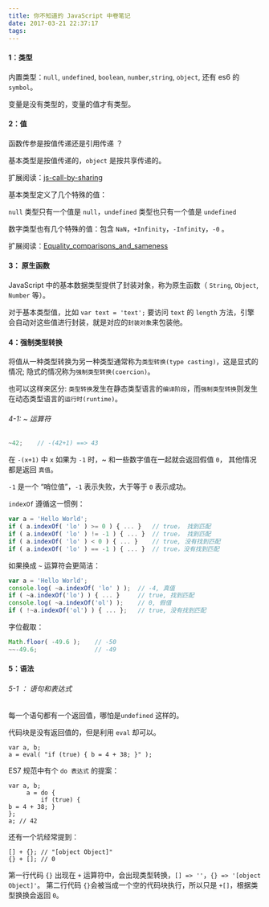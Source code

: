 ```yaml
---
title: 你不知道的 JavaScript 中卷笔记
date: 2017-03-21 22:37:17
tags:
---
```


#### 1：类型

内置类型：`null`, `undefined`, `boolean`, `number`,`string`, `object`, 还有 es6 的 `symbol`。

变量是没有类型的，变量的值才有类型。

#### 2：值

函数传参是按值传递还是引用传递 ？

基本类型是按值传递的，`object` 是按共享传递的。

扩展阅读：[js-call-by-sharing](http://bosn.me/js/js-call-by-sharing/)

基本类型定义了几个特殊的值：

`null` 类型只有一个值是 `null`，`undefined` 类型也只有一个值是 `undefined`

数字类型也有几个特殊的值：包含 `NaN`，`+Infinity`，`-Infinity`，`-0` 。

扩展阅读：[Equality_comparisons_and_sameness](https://developer.mozilla.org/zh-CN/docs/Web/JavaScript/Equality_comparisons_and_sameness)

#### 3： 原生函数

JavaScript 中的基本数据类型提供了封装对象，称为原生函数（ `String`, `Object`, `Number` 等）。

对于基本类型值，比如 `var text = 'text';` 要访问 `text` 的 `length` 方法，引擎会自动对这些值进行封装，就是对应的`封装对象`来包装他。

#### 4：强制类型转换

将值从一种类型转换为另一种类型通常称为`类型转换(type casting)`，这是显式的情况; 隐式的情况称为`强制类型转换(coercion)`。

也可以这样来区分: `类型转换`发生在静态类型语言的`编译阶段`，而`强制类型转换`则发生在动态类型语言的`运行时(runtime)`。


###### 4-1:   ~ 运算符

```JavaScript
~42;	// -(42+1) ==> 43
```

在 `-(x+1)` 中 `x` 如果为 `-1` 时，~ 和一些数字值在一起就会返回假值 `0`， 其他情况都是返回 `真值`。

`-1` 是一个 “哨位值”，`-1` 表示失败，大于等于 `0` 表示成功。

`indexOf`  遵循这一惯例：

```JavaScript
var a = 'Hello World';
if ( a.indexOf( 'lo' ) >= 0 ) { ... } 	// true， 找到匹配
if ( a.indexOf( 'lo' ) != -1 ) { ... } 	// true， 找到匹配
if ( a.indexOf( 'lo' ) < 0 ) { ... }	// true, 没有找到匹配
if ( a.indexOf( 'lo' ) == -1 ) { ... }	// true，没有找到匹配
```
如果换成 `~` 运算符会更简洁：

```JavaScript
var a = 'Hello World';
console.log( ~a.indexOf( 'lo' ) );	// -4, 真值
if ( ~a.indexOf('lo') ) { ... } 	// true, 找到匹配
console.log( ~a.indexOf('ol') );	// 0, 假值
if ( !~a.indexOf('ol') ) { ... };	// true, 没有找到匹配
```

字位截取：

```JavaScript
Math.floor( -49.6 );	// -50
~~-49.6;				// -49
```

#### 5：语法

###### 5-1 ： 语句和表达式

每一个语句都有一个返回值，哪怕是`undefined` 这样的。

代码块是没有返回值的，但是利用 `eval` 却可以。

```
var a, b;
a = eval( "if (true) { b = 4 + 38; }" );
```

ES7 规范中有个  `do 表达式`  的提案：

```
var a, b;
     a = do {
         if (true) {
b = 4 + 38; }
};
a; // 42
```


还有一个坑经常提到：
```
[] + {}; // "[object Object]"
{} + []; // 0
```
第一行代码 `{}` 出现在 `+` 运算符中，会出现类型转换，`[] => ''`，`{} => '[object Object]'`。
第二行代码 `{}`会被当成一个空的代码块执行，所以只是 `+[]`，根据类型换换会返回 `0`。

